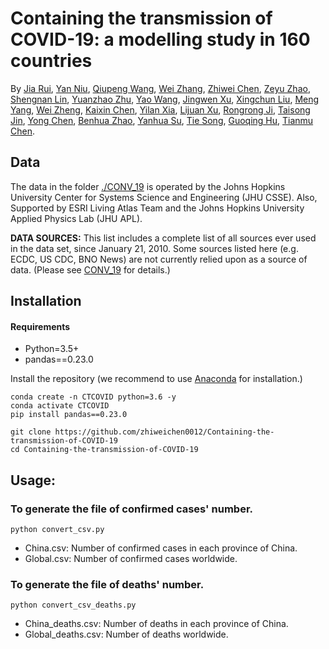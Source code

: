 # Containing the transmission of COVID-19: a modelling study in 160 countries

By [Jia Rui](), [Yan Niu](), [Qiupeng Wang](), [Wei Zhang](), [Zhiwei Chen](), [Zeyu Zhao](), [Shengnan Lin](), [Yuanzhao Zhu](), [Yao Wang](), [Jingwen Xu](), [Xingchun Liu](), [Meng Yang](), [Wei Zheng](), [Kaixin Chen](), [Yilan Xia](), [Lijuan Xu](), [Rongrong Ji](), [Taisong Jin](), [Yong Chen](), [Benhua Zhao](), [Yanhua Su](), [Tie Song](), [Guoqing Hu](), [Tianmu Chen]().



## Data

The data in the folder  [./CONV_19](https://github.com/zhiweichen0012/Containing-the-transmission-of-COVID-19/tree/master/CONV_19) is operated by the Johns Hopkins University Center for Systems Science and Engineering (JHU CSSE). Also, Supported by ESRI Living Atlas Team and the Johns Hopkins University Applied Physics Lab (JHU APL).

**DATA SOURCES:** This list includes a complete list of all sources ever used in the data set, since January 21, 2010. Some sources listed here (e.g. ECDC, US CDC, BNO News) are not currently relied upon as a source of data. (Please see  [CONV_19](https://github.com/zhiweichen0012/Containing-the-transmission-of-COVID-19/tree/master/CONV_19) for details.)



## Installation

#### Requirements
- Python=3.5+
- pandas==0.23.0

Install the repository (we recommend to use [Anaconda](https://www.anaconda.com/) for installation.)

```
conda create -n CTCOVID python=3.6 -y
conda activate CTCOVID
pip install pandas==0.23.0

git clone https://github.com/zhiweichen0012/Containing-the-transmission-of-COVID-19
cd Containing-the-transmission-of-COVID-19
```



## Usage: 

###  To generate the file of confirmed cases' number.

```
python convert_csv.py
```
- China.csv: Number of confirmed cases in each province of China.
- Global.csv: Number of confirmed cases worldwide.

### To generate the file of deaths' number.
```
python convert_csv_deaths.py
```

- China_deaths.csv: Number of deaths in each province of China.
- Global_deaths.csv: Number of deaths worldwide.